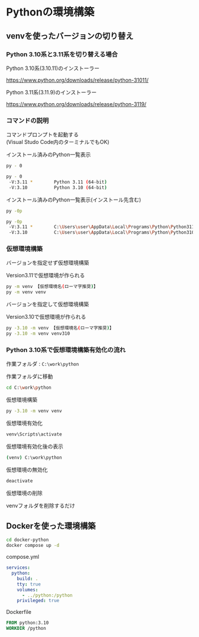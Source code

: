 # Pythonの環境構築

## venvを使ったバージョンの切り替え

### Python 3.10系と3.11系を切り替える場合

Python 3.10系(3.10.11)のインストーラー

https://www.python.org/downloads/release/python-31011/

Python 3.11系(3.11.9)のインストーラー

https://www.python.org/downloads/release/python-3119/

### コマンドの説明

コマンドプロンプトを起動する  
(Visual Studo Code内のターミナルでもOK)

インストール済みのPython一覧表示

```bash
py - 0
```

```bash
py - 0
 -V:3.11 *        Python 3.11 (64-bit)
 -V:3.10          Python 3.10 (64-bit)
```

インストール済みのPython一覧表示(インストール先含む)

```bash
py -0p
```

```bash
py -0p
 -V:3.11 *        C:\Users\user\AppData\Local\Programs\Python\Python311\python.exe
 -V:3.10          C:\Users\user\AppData\Local\Programs\Python\Python310\python.exe
```

### 仮想環境構築

バージョンを指定せず仮想環境構築

Version3.11で仮想環境が作られる

```bash
py -m venv 【仮想環境名(ローマ字推奨)】
py -m venv venv
```

バージョンを指定して仮想環境構築

Version3.10で仮想環境が作られる

```bash
py -3.10 -m venv 【仮想環境名(ローマ字推奨)】
py -3.10 -m venv venv310
```

### Python 3.10系で仮想環境構築有効化の流れ

作業フォルダ : `C:\work\python`

作業フォルダに移動

```bash
cd C:\work\python
```

仮想環境構築

```bash
py -3.10 -m venv venv
```

仮想環境有効化

```bash
venv\Scripts\activate
```

仮想環境有効化後の表示

```bash
(venv) C:\work\python
```

仮想環境の無効化

```bash
deactivate
```

仮想環境の削除

venvフォルダを削除するだけ

## Dockerを使った環境構築

```bash
cd docker-python
docker compose up -d
```

compose.yml

```yml
services:
  python:
    build: .
    tty: true
    volumes:
      - ../python:/python
    privileged: true
```

Dockerfile

```Dockerfile
FROM python:3.10
WORKDIR /python
```
